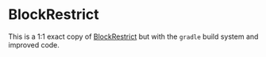 # BlockRestrict
This is a 1:1 exact copy of [BlockRestrict](https://github.com/Strahan201/BlockRestrict) but with the `gradle` build system and improved code.